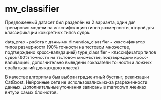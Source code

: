 # mv_classifier

Предложенный датасет был разделён на 2 варианта, один для тренировки модели на классификацию типов размерности, второй для классификации конкретных типов судов.

data_prep - работа с данными
dimension_classifier - классификатор типов размерности (90% точности на тестовом множестве, подтверждено кросс-валидацией)
type_classifier - классификатор типов судов (80% точности на тестовом множестве, подтверждено кросс-валидацией, дополнительно выведены показатели точности и ложных срабатываний для каждого класса)

В качестве алгоритма был выбран градиентный бустинг, реализации CatBoost. Нейронные сети не использовались из-за разреженности данных. Дополнительные уточнения записаны в markdown ячейках внтури самих блокнотов.

